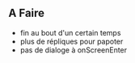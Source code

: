 ## A Faire

- fin au bout d'un certain temps
- plus de répliques pour papoter
- pas de dialoge à onScreenEnter
